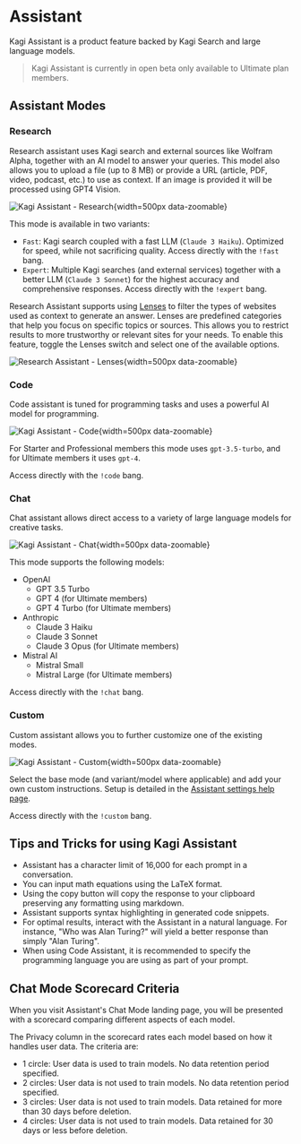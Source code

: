 # Assistant

Kagi Assistant is a product feature backed by Kagi Search and large language models.

> Kagi Assistant is currently in open beta only available to Ultimate plan members.

## Assistant Modes

### Research

Research assistant uses Kagi search and external sources like Wolfram Alpha, together with an AI model to answer your queries.
This model also allows you to upload a file (up to 8 MB) or provide a URL (article, PDF, video, podcast, etc.) to use as context.
If an image is provided it will be processed using GPT4 Vision.

![Kagi Assistant - Research](./media/assistant_research.png){width=500px data-zoomable}

This mode is available in two variants:

- `Fast`: Kagi search coupled with a fast LLM (`Claude 3 Haiku`). Optimized for speed, while not sacrificing quality. Access directly with the `!fast` bang.
- `Expert`: Multiple Kagi searches (and external services) together with a better LLM (`Claude 3 Sonnet`) for the highest accuracy and comprehensive responses. Access directly with the `!expert` bang.

Research Assistant supports using [Lenses](../features/lenses.md) to filter the types of websites used as context to generate an answer. Lenses are predefined categories that help you focus on specific topics or sources. This allows you to restrict results to more trustworthy or relevant sites for your needs. To enable this feature, toggle the Lenses switch and select one of the available options.

![Research Assistant - Lenses](./media/assistant_research_lenses.png){width=500px data-zoomable}


### Code

Code assistant is tuned for programming tasks and uses a powerful AI model for programming.

![Kagi Assistant - Code](./media/assistant_code.png){width=500px data-zoomable}

For Starter and Professional members this mode uses `gpt-3.5-turbo`, and for Ultimate members it uses `gpt-4`.

Access directly with the `!code` bang.

### Chat

Chat assistant allows direct access to a variety of large language models for creative tasks.

![Kagi Assistant - Chat](./media/assistant_chat.png){width=500px data-zoomable}

This mode supports the following models:

- OpenAI
  - GPT 3.5 Turbo
  - GPT 4 (for Ultimate members)
  - GPT 4 Turbo (for Ultimate members)
- Anthropic
  - Claude 3 Haiku
  - Claude 3 Sonnet
  - Claude 3 Opus (for Ultimate members)
- Mistral AI
  - Mistral Small
  - Mistral Large (for Ultimate members)

Access directly with the `!chat` bang.

### Custom

Custom assistant allows you to further customize one of the existing modes.

![Kagi Assistant - Custom](./media/assistant_custom.png){width=500px data-zoomable}

Select the base mode (and variant/model where applicable) and add your own custom instructions. Setup is detailed in the [Assistant settings help page](../settings/assistant.md#custom-assistant).

Access directly with the `!custom` bang.

## Tips and Tricks for using Kagi Assistant

- Assistant has a character limit of 16,000 for each prompt in a conversation.
- You can input math equations using the LaTeX format.
- Using the copy button will copy the response to your clipboard preserving any formatting using markdown.
- Assistant supports syntax highlighting in generated code snippets.
- For optimal results, interact with the Assistant in a natural language. For instance, "Who was Alan Turing?" will yield a better response than simply "Alan Turing".
- When using Code Assistant, it is recommended to specify the programming language you are using as part of your prompt.

## Chat Mode Scorecard Criteria

When you visit Assistant's Chat Mode landing page, you will be presented with a scorecard comparing different aspects of each model.

The Privacy column in the scorecard rates each model based on how it handles user data. The criteria are:

- 1 circle: User data is used to train models. No data retention period specified.  
- 2 circles: User data is not used to train models. No data retention period specified.  
- 3 circles: User data is not used to train models. Data retained for more than 30 days before deletion.  
- 4 circles: User data is not used to train models. Data retained for 30 days or less before deletion.
